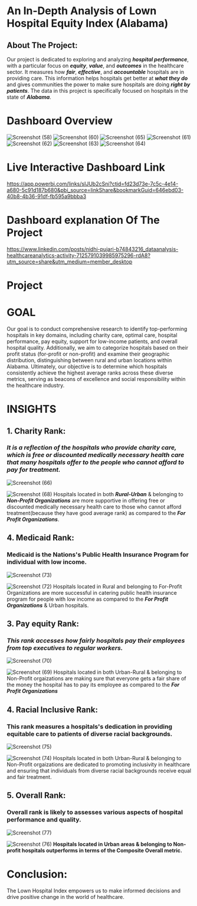 #  An In-Depth Analysis of Lown Hospital Equity Index (Alabama)
## About The Project:

Our project is dedicated to exploring and analyzing ***hospital performance***, with a particular focus on ***equity***, ***value***, and ***outcomes*** in the healthcare sector. It measures how ***fair***, ***effective***, and ***accountable*** hospitals are in providing care. This information helps hospitals get better at ***what they do*** and gives communities the power to make sure hospitals are doing ***right by patients***. The data in this project is specifically focused on hospitals in the state of ***Alabama***.

# Dashboard Overview
![Screenshot (58)](https://github.com/Nidhipujarii/lown_equity_index/assets/107934279/4d013194-6fec-4a9f-a3d2-52bd581dcfbf)
![Screenshot (60)](https://github.com/Nidhipujarii/lown_equity_index/assets/107934279/5aa03cfe-7e1a-43ab-bf4a-f5dc9a18d934)
![Screenshot (65)](https://github.com/Nidhipujarii/lown_equity_index/assets/107934279/288103a2-c5a2-450d-b203-9f370cdb730a)
![Screenshot (61)](https://github.com/Nidhipujarii/lown_equity_index/assets/107934279/4c2e20ec-1636-4bcb-817e-7549ce115907)
![Screenshot (62)](https://github.com/Nidhipujarii/lown_equity_index/assets/107934279/538c8a35-4d84-4473-a909-e21c90c4d054)
![Screenshot (63)](https://github.com/Nidhipujarii/lown_equity_index/assets/107934279/66f2e4a4-3869-43b4-b599-dcbee14408fb)
![Screenshot (64)](https://github.com/Nidhipujarii/lown_equity_index/assets/107934279/f26bb163-8d81-4673-895f-137522d36516)

# Live Interactive Dashboard Link
https://app.powerbi.com/links/sIJUb2cSni?ctid=fd23d73e-7c5c-4e14-a680-5c91d187b680&pbi_source=linkShare&bookmarkGuid=646ebd03-40b8-4b36-91df-fb595a9bbba3
# Dashboard explanation Of The Project
https://www.linkedin.com/posts/nidhi-pujari-b74843216_dataanalysis-healthcareanalytics-activity-7125791039985975296-rdA8?utm_source=share&utm_medium=member_desktop


# Project
# GOAL

Our goal is to conduct comprehensive research to identify top-performing hospitals in key domains, including charity care, optimal care, hospital performance, pay equity, support for low-income patients, and overall hospital quality. Additionally, we aim to categorize hospitals based on their profit status (for-profit or non-profit) and examine their geographic distribution, distinguishing between rural and urban locations within Alabama. Ultimately, our objective is to determine which hospitals consistently achieve the highest average ranks across these diverse metrics, serving as beacons of excellence and social responsibility within the healthcare industry.

# INSIGHTS
## 1. Charity Rank: 
### ***It is a reflection of the hospitals who provide charity care, which is free or discounted medically necessary health care that many hospitals offer to the people who cannot afford to pay for treatment.***
![Screenshot (66)](https://github.com/Nidhipujarii/lown_equity_index/assets/107934279/91e21828-c428-48c0-8831-c218b4898129)  

![Screenshot (68)](https://github.com/Nidhipujarii/lown_equity_index/assets/107934279/3f9a4ace-099e-4199-92c2-33f07c082ae2) Hospitals located in both ***Rural-Urban*** & belonging to       ***Non-Profit Organizations*** are more supportive in offering free or discounted medically necessary health care to those who cannot afford treatment(because they have good average rank) as compared to the ***For Profit Organizations***.

## 4. Medicaid Rank:
### Medicaid is the Nations's Public Health Insurance Program for individual with low income. 
![Screenshot (73)](https://github.com/Nidhipujarii/lown_equity_index/assets/107934279/591e67a2-0107-4d36-a936-d56aa2d5be55)

![Screenshot (72)](https://github.com/Nidhipujarii/lown_equity_index/assets/107934279/7c564d9f-e92a-4fe6-8a52-94dcd25e7181) Hospitals located in Rural and belonging to For-Profit Organizations are more successful in catering public health insurance program for people with low income as compared to the ***For Profit Organizations*** & Urban hospitals.

## 3. Pay equity Rank:
### ***This rank accesses how fairly hospitals pay their employees from top executives to regular workers.***
![Screenshot (70)](https://github.com/Nidhipujarii/lown_equity_index/assets/107934279/cda01d63-1ed5-4e7a-9381-01a6f8a236d5)

![Screenshot (69)](https://github.com/Nidhipujarii/lown_equity_index/assets/107934279/3934451f-8ce5-4c4b-945a-7f0e3c44fef4) Hospitals located in both Urban-Rural & belonging to 
Non-Profit orgaizations are making sure that everyone gets a fair share of the money the hospital has to pay its employee as compared to the ***For Profit Organizations***

## 4. Racial Inclusive Rank:
### This rank measures a hospitals's dedication in providing equitable care to patients of diverse racial backgrounds.
![Screenshot (75)](https://github.com/Nidhipujarii/lown_equity_index/assets/107934279/c81fbf1f-51d3-446f-b375-7cc9758baef4)

![Screenshot (74)](https://github.com/Nidhipujarii/lown_equity_index/assets/107934279/9798672b-2af7-4347-a192-fb6dee665845) Hospitals located in both Urban-Rural & belonging to 
Non-Profit orgaizations are dedicated to promoting inclusivity in healthcare and ensuring that individuals from diverse racial backgrounds receive equal and fair treatment.

## 5. Overall Rank:
### Overall rank is likely to assesses various aspects of hospital performance and quality.
![Screenshot (77)](https://github.com/Nidhipujarii/lown_equity_index/assets/107934279/857529ed-3295-43c0-9dfd-c846c7a17211)

![Screenshot (76)](https://github.com/Nidhipujarii/lown_equity_index/assets/107934279/3e30c87e-bebd-4e3f-be74-5cdc4013e9a5) **Hospitals located in Urban areas & belonging to 
Non-profit hospitals outperforms in terms of the Composite Overall metric.**

# Conclusion:
The Lown Hospital Index empowers us to make informed decisions and drive positive change in the world of healthcare.

